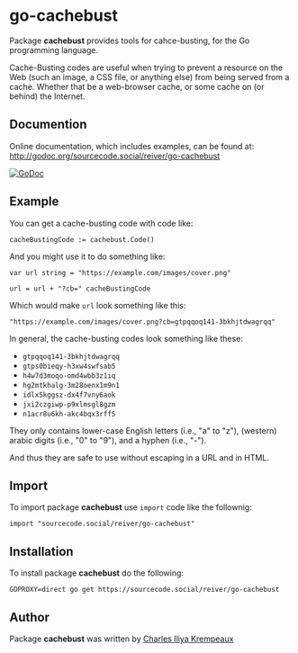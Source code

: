 # go-cachebust

Package **cachebust** provides tools for cahce-busting, for the Go programming language.

Cache-Busting codes are useful when trying to prevent a resource on the Web (such an image, a CSS file, or anything else) from being served from a cache.
Whether that be a web-browser cache, or some cache on (or behind) the Internet.

## Documention

Online documentation, which includes examples, can be found at: http://godoc.org/sourcecode.social/reiver/go-cachebust

[![GoDoc](https://godoc.org/sourcecode.social/reiver/go-cachebust?status.svg)](https://godoc.org/sourcecode.social/reiver/go-cachebust)

## Example

You can get a cache-busting code with code like:

```golang
cacheBustingCode := cachebust.Code()
```
And you might use it to do something like:

```golang
var url string = "https://example.com/images/cover.png"

url = url + "?cb=" cacheBustingCode
```

Which would make `url` look something like this:
```golang
"https://example.com/images/cover.png?cb=gtpqqoq141-3bkhjtdwagrqq"
```

In general, the cache-busting codes look something like these:

* `gtpqqoq141-3bkhjtdwagrqq`
* `gtps0bieqy-h3xw4swfsab5`
* `h4w7d3moqo-omd4wbb3z1iq`
* `hg2mtkhalg-3m28oenx1m9n1`
* `idlx5kggsz-dx4f7vny6aok`
* `jxi2czgiwp-p9xlmsgl8gzm`
* `n1acr8u6kh-akc4bqx3rff5`

They only contains lower-case English letters (i.e., "a" to "z"), (western) arabic digits (i.e., "0" to "9"), and a hyphen (i.e., "-").

And thus they are safe to use without escaping in a URL and in HTML.

## Import

To import package **cachebust** use `import` code like the follownig:
```
import "sourcecode.social/reiver/go-cachebust"
```

## Installation

To install package **cachebust** do the following:
```
GOPROXY=direct go get https://sourcecode.social/reiver/go-cachebust
```

## Author

Package **cachebust** was written by [Charles Iliya Krempeaux](http://changelog.ca)
